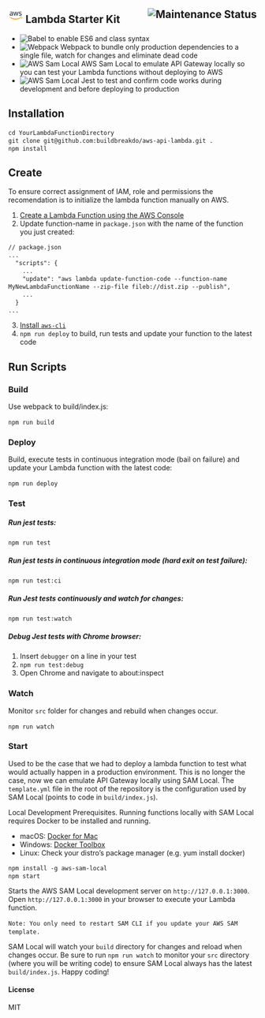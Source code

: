 ## <img height="30" title="AWS" src="https://raw.githubusercontent.com/github/explore/fbceb94436312b6dacde68d122a5b9c7d11f9524/topics/aws/aws.png" /> Lambda Starter Kit <img align="right" title="Maintenance Status" src="https://img.shields.io/badge/status-maintained-brightgreen.svg?style=flat-square" />
- <img width="40" title="Babel" src="https://raw.githubusercontent.com/babel/logo/master/babel.png" /> to enable ES6 and class syntax
- <img width="40" title="Webpack" src="https://camo.githubusercontent.com/d18f4a7a64244f703efcb322bf298dcb4ca38856/68747470733a2f2f7765627061636b2e6a732e6f72672f6173736574732f69636f6e2d7371756172652d6269672e737667" /> Webpack to bundle only production dependencies to a single file, watch for changes and eliminate dead code
- <img width="40" title="AWS Sam Local" src="https://github.com/buildbreakdo/aws-sam-local/blob/develop/media/sam-local-banner.png" /> AWS Sam Local to emulate API Gateway locally so you can test your Lambda functions without deploying to AWS
- <img width="40" title="AWS Sam Local" src="https://github.com/buildbreakdo/jest/raw/master/website/static/img/jest-readme-headline.png" /> Jest to test and confirm code works during development and before deploying to production

## Installation
```
cd YourLambdaFunctionDirectory
git clone git@github.com:buildbreakdo/aws-api-lambda.git .
npm install
```

## Create
To ensure correct assignment of IAM, role and permissions the recomendation is to initialize the lambda function manually on AWS.

1) [Create a Lambda Function using the AWS Console](https://docs.aws.amazon.com/lambda/latest/dg/getting-started-create-function.html)
2) Update function-name in `package.json` with the name of the function you just created:
```
// package.json
...
  "scripts": {
    ...
    "update": "aws lambda update-function-code --function-name MyNewLambdaFunctionName --zip-file fileb://dist.zip --publish",
    ...
  }
...
```
3) [Install `aws-cli`](https://docs.aws.amazon.com/cli/latest/userguide/cli-chap-install.html)
4) `npm run deploy` to build, run tests and update your function to the latest code

## Run Scripts

### Build
Use webpack to build/index.js:

`npm run build`

### Deploy
Build, execute tests in continuous integration mode (bail on failure) and update your Lambda function with the latest code:

`npm run deploy`

### Test
##### Run jest tests:

`npm run test`

##### Run jest tests in continuous integration mode (hard exit on test failure):

`npm run test:ci`

##### Run Jest tests continuously and watch for changes:

`npm run test:watch`

##### Debug Jest tests with Chrome browser:

1) Insert `debugger` on a line in your test
2) `npm run test:debug`
3) Open Chrome and navigate to about:inspect

### Watch
Monitor `src` folder for changes and rebuild when changes occur.

`npm run watch`

### Start
Used to be the case that we had to deploy a lambda function to test what would actually happen in a production environment. This is no longer the case, now we can emulate API Gateway locally using SAM Local. The `template.yml` file in the root of the repository is the configuration used by SAM Local (points to code in `build/index.js`).

Local Development Prerequisites. Running functions locally with SAM Local requires Docker to be installed and running.

 - macOS: [Docker for Mac](https://store.docker.com/editions/community/docker-ce-desktop-mac)
 - Windows: [Docker Toolbox](https://download.docker.com/win/stable/DockerToolbox.exe)
 - Linux: Check your distro’s package manager (e.g. yum install docker)

```
npm install -g aws-sam-local
npm start
```

Starts the AWS SAM Local development server on `http://127.0.0.1:3000`. Open `http://127.0.0.1:3000` in your browser to execute your Lambda function.

`Note: You only need to restart SAM CLI if you update your AWS SAM template.`

SAM Local will watch your `build` directory for changes and reload when changes
occur. Be sure to run `npm run watch` to monitor your `src` directory (where you will be writing code) to ensure SAM Local
always has the latest `build/index.js`. Happy coding!

#### License
MIT
